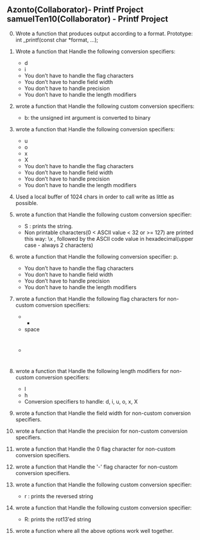 Azonto(Collaborator)- Printf Project
samuelTen10(Collaborator) - Printf Project
---------------------------------------------

0. Wrote a function that produces output according to a format.
	Prototype: int _printf(const char *format, ...);

1. Wrote a function that Handle the following conversion specifiers:

	* d
	* i
	* You don’t have to handle the flag characters
	* You don’t have to handle field width
	* You don’t have to handle precision
	* You don’t have to handle the length modifiers

2. wrote a function that Handle the following custom conversion specifiers:

	* b: the unsigned int argument is converted to binary

3. wrote a function that Handle the following conversion specifiers:

	* u
	* o
	* x
	* X
	* You don’t have to handle the flag characters
	* You don’t have to handle field width
	* You don’t have to handle precision
	* You don’t have to handle the length modifiers

4. Used a local buffer of 1024 chars in order to call write as little as possible.

5. wrote a function that Handle the following custom conversion specifier:

	* S : prints the string.
	* Non printable characters(0 < ASCII value < 32 or >= 127) are printed this way: \x	, followed by the ASCII code value in hexadecimal(upper case - always 2 characters)

6. wrote a function that Handle the following conversion specifier: p.

	* You don’t have to handle the flag characters
	* You don’t have to handle field width
	* You don’t have to handle precision
	* You don’t have to handle the length modifiers

7. wrote a function that Handle the following flag characters for non-custom conversion specifiers:

	* +
	* space
	* #

8. wrote a function that Handle the following length modifiers for non-custom conversion specifiers:

	* l
	* h
	* Conversion specifiers to handle: d, i, u, o, x, X

9. wrote a function that Handle the field width for non-custom conversion specifiers.

10. wrote a function that Handle the precision for non-custom conversion specifiers.

11. wrote a function that Handle the 0 flag character for non-custom conversion specifiers.

12. wrote a function that Handle the '-' flag character for non-custom conversion specifiers.

13. wrote a function that Handle the following custom conversion specifier:

	* r : prints the reversed string

14. wrote a function that Handle the following custom conversion specifier:

	* R: prints the rot13'ed string

15. wrote a function where all the above options work well together.
